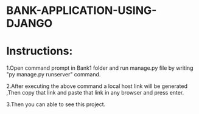 # BANK-APPLICATION-USING-DJANGO

Instructions:
==============
1.Open command prompt in Bank1 folder and run manage.py file by writing "py manage.py runserver" command.


2.After executing the above command a local host link will be generated ,Then copy that link and paste
  that link in any browser and press enter.


3.Then you can able to see this project.
